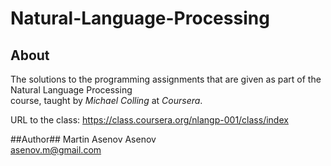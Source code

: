 Natural-Language-Processing
===========================

## About ##

The solutions to the programming assignments that are given as part of the Natural Language Processing<br/>
course, taught by *Michael Colling* at *Coursera*.

URL to the class: https://class.coursera.org/nlangp-001/class/index

##Author##
Martin Asenov Asenov<br/>
asenov.m@gmail.com

